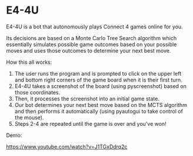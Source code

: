 # E4-4U

E4-4U is a bot that autonomously plays Connect 4 games online for you.

Its decisions are based on a Monte Carlo Tree Search algorithm which essentially simulates possible game outcomes based on your possible moves and uses those outcomes to determine your next best move.

How this all works:

1. The user runs the program and is prompted to click on the upper left and bottom right corners of the game board when it is their first turn.
2. E4-4U takes a screenshot of the board (using pyscreenshot) based on those coordinates.
3. Then, it processes the screenshot into an initial game state.
4. Our bot determines your next best move based on the MCTS algorithm and then performs it automatically (using pyautogui to take control of the mouse).
4. Steps 2-4 are repeated until the game is over and you've won!

Demo:

https://www.youtube.com/watch?v=J1TGxDdrq2c
